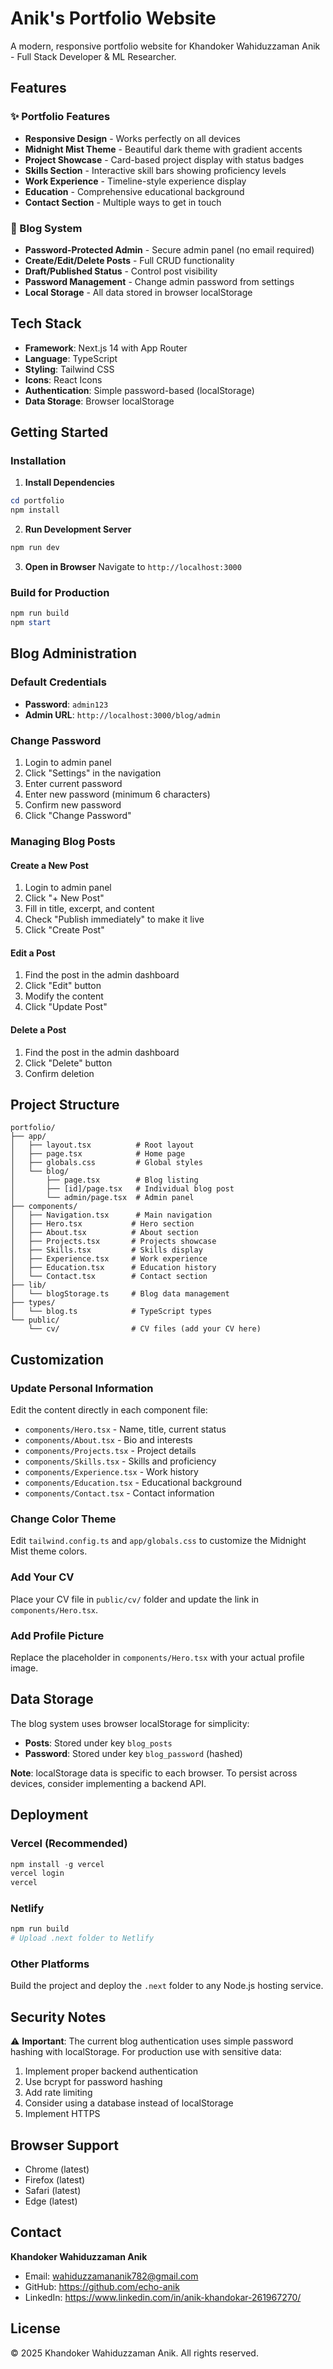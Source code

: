 # Anik's Portfolio Website

A modern, responsive portfolio website for Khandoker Wahiduzzaman Anik - Full Stack Developer & ML Researcher.

## Features

### ✨ Portfolio Features
- **Responsive Design** - Works perfectly on all devices
- **Midnight Mist Theme** - Beautiful dark theme with gradient accents
- **Project Showcase** - Card-based project display with status badges
- **Skills Section** - Interactive skill bars showing proficiency levels
- **Work Experience** - Timeline-style experience display
- **Education** - Comprehensive educational background
- **Contact Section** - Multiple ways to get in touch

### 📝 Blog System
- **Password-Protected Admin** - Secure admin panel (no email required)
- **Create/Edit/Delete Posts** - Full CRUD functionality
- **Draft/Published Status** - Control post visibility
- **Password Management** - Change admin password from settings
- **Local Storage** - All data stored in browser localStorage

## Tech Stack

- **Framework**: Next.js 14 with App Router
- **Language**: TypeScript
- **Styling**: Tailwind CSS
- **Icons**: React Icons
- **Authentication**: Simple password-based (localStorage)
- **Data Storage**: Browser localStorage

## Getting Started

### Installation

1. **Install Dependencies**
```powershell
cd portfolio
npm install
```

2. **Run Development Server**
```powershell
npm run dev
```

3. **Open in Browser**
Navigate to `http://localhost:3000`

### Build for Production

```powershell
npm run build
npm start
```

## Blog Administration

### Default Credentials
- **Password**: `admin123`
- **Admin URL**: `http://localhost:3000/blog/admin`

### Change Password
1. Login to admin panel
2. Click "Settings" in the navigation
3. Enter current password
4. Enter new password (minimum 6 characters)
5. Confirm new password
6. Click "Change Password"

### Managing Blog Posts

#### Create a New Post
1. Login to admin panel
2. Click "+ New Post"
3. Fill in title, excerpt, and content
4. Check "Publish immediately" to make it live
5. Click "Create Post"

#### Edit a Post
1. Find the post in the admin dashboard
2. Click "Edit" button
3. Modify the content
4. Click "Update Post"

#### Delete a Post
1. Find the post in the admin dashboard
2. Click "Delete" button
3. Confirm deletion

## Project Structure

```
portfolio/
├── app/
│   ├── layout.tsx          # Root layout
│   ├── page.tsx            # Home page
│   ├── globals.css         # Global styles
│   └── blog/
│       ├── page.tsx        # Blog listing
│       ├── [id]/page.tsx   # Individual blog post
│       └── admin/page.tsx  # Admin panel
├── components/
│   ├── Navigation.tsx      # Main navigation
│   ├── Hero.tsx           # Hero section
│   ├── About.tsx          # About section
│   ├── Projects.tsx       # Projects showcase
│   ├── Skills.tsx         # Skills display
│   ├── Experience.tsx     # Work experience
│   ├── Education.tsx      # Education history
│   └── Contact.tsx        # Contact section
├── lib/
│   └── blogStorage.ts     # Blog data management
├── types/
│   └── blog.ts            # TypeScript types
└── public/
    └── cv/                # CV files (add your CV here)
```

## Customization

### Update Personal Information
Edit the content directly in each component file:
- `components/Hero.tsx` - Name, title, current status
- `components/About.tsx` - Bio and interests
- `components/Projects.tsx` - Project details
- `components/Skills.tsx` - Skills and proficiency
- `components/Experience.tsx` - Work history
- `components/Education.tsx` - Educational background
- `components/Contact.tsx` - Contact information

### Change Color Theme
Edit `tailwind.config.ts` and `app/globals.css` to customize the Midnight Mist theme colors.

### Add Your CV
Place your CV file in `public/cv/` folder and update the link in `components/Hero.tsx`.

### Add Profile Picture
Replace the placeholder in `components/Hero.tsx` with your actual profile image.

## Data Storage

The blog system uses browser localStorage for simplicity:
- **Posts**: Stored under key `blog_posts`
- **Password**: Stored under key `blog_password` (hashed)

**Note**: localStorage data is specific to each browser. To persist across devices, consider implementing a backend API.

## Deployment

### Vercel (Recommended)
```powershell
npm install -g vercel
vercel login
vercel
```

### Netlify
```powershell
npm run build
# Upload .next folder to Netlify
```

### Other Platforms
Build the project and deploy the `.next` folder to any Node.js hosting service.

## Security Notes

⚠️ **Important**: The current blog authentication uses simple password hashing with localStorage. For production use with sensitive data:

1. Implement proper backend authentication
2. Use bcrypt for password hashing
3. Add rate limiting
4. Consider using a database instead of localStorage
5. Implement HTTPS

## Browser Support

- Chrome (latest)
- Firefox (latest)
- Safari (latest)
- Edge (latest)

## Contact

**Khandoker Wahiduzzaman Anik**
- Email: wahiduzzamananik782@gmail.com
- GitHub: https://github.com/echo-anik
- LinkedIn: https://www.linkedin.com/in/anik-khandokar-261967270/

## License

© 2025 Khandoker Wahiduzzaman Anik. All rights reserved.
